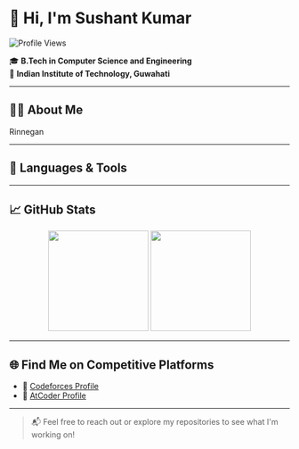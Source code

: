 # 👋 Hi, I'm Sushant Kumar

![Profile Views](https://komarev.com/ghpvc/?username=LegendsDen&color=blue&style=flat)

🎓 **B.Tech in Computer Science and Engineering**  
📍 **Indian Institute of Technology, Guwahati**

---

## 🧑‍💻 About Me
Rinnegan

---

## 🔧 Languages & Tools



---

## 📈 GitHub Stats

<p align="center">
  <img src="https://github-readme-stats.vercel.app/api?username=LegendsDen&show_icons=true&theme=tokyonight" height="180" />
  <img src="https://github-readme-stats.vercel.app/api/top-langs/?username=LegendsDen&layout=compact&exclude_repo=Heart-Disease-Prediction-CS361,VerilogProcessor,DeepLearning,ImageCaption-Transformer&theme=tokyonight" height="180"/>
</p>

---

## 🌐 Find Me on Competitive Platforms

- 🔗 [Codeforces Profile]([https://codeforces.com/profile/Sushant81])
- 🔗 [AtCoder Profile]([https://atcoder.jp/users/Sushant81])

---

> 📬 Feel free to reach out or explore my repositories to see what I'm working on!

